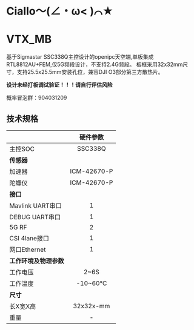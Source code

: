 # Ciallo～(∠・ω< )⌒★
# VTX_MB
  基于Sigmastar SSC338Q主控设计的openipc天空端,单板集成RTL8812AU+FEM,仅5G频段设计，不支持2.4G频段。
  板框采用32x32mm尺寸，支持25.5x25.5mm安装孔位，兼容DJI O3部分第三方散热片。


  **设计未经打板调试验证！！！请自行评估风险**


  概率冒泡群：904031209


## 技术规格
|     | 硬件参数 |
| :----- | :--: |
| 主控SOC | SSC338Q |
| **传感器** |   |
| 加速器 | ICM-42670-P |
| 陀螺仪 | ICM-42670-P |
| **接口** |   |
| Mavlink UART串口 | 1 |
| DEBUG UART串口 | 1 |
| 5G RF | 2 |
| CSI 4lane接口 | 1 |
| 网口Ethernet | 1 |
| **工作环境及物理参数** |   |
| 工作电压 | 2~6S |
| 工作温度 | -10~60℃ |
| **尺寸** |   |
| 长X宽X高 | 32x32x-mm |
| 重量 | - |



